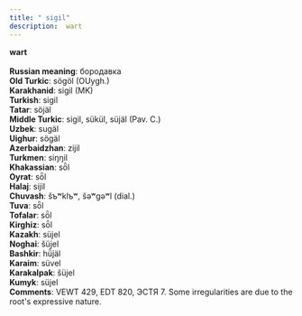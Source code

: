 ```yaml
---
title: " sigil"
description:  wart
---
```

<strong> wart</strong><br><br>
<strong>Russian meaning</strong>:  бородавка<br>
<strong>Old Turkic</strong>:  sögöl (OUygh.)<br>
<strong>Karakhanid</strong>:  sigil (MK)<br>
<strong>Turkish</strong>:  sigil<br>
<strong>Tatar</strong>:  söjäl<br>
<strong>Middle Turkic</strong>:  sigil, sükül, süjäl (Pav. C.)<br>
<strong>Uzbek</strong>:  sugäl<br>
<strong>Uighur</strong>:  sögäl<br>
<strong>Azerbaidzhan</strong>:  zijil<br>
<strong>Turkmen</strong>:  siŋŋil<br>
<strong>Khakassian</strong>:  sȫl<br>
<strong>Oyrat</strong>:  sȫl<br>
<strong>Halaj</strong>:  sijil<br>
<strong>Chuvash</strong>:  šъʷklъʷ, šǝʷgǝʷl (dial.)<br>
<strong>Tuva</strong>:  sȫl<br>
<strong>Tofalar</strong>:  sȫl<br>
<strong>Kirghiz</strong>:  sȫl<br>
<strong>Kazakh</strong>:  süjel<br>
<strong>Noghai</strong>:  šüjel<br>
<strong>Bashkir</strong>:  hü̆jäl<br>
<strong>Karaim</strong>:  süvel<br>
<strong>Karakalpak</strong>:  šüjel<br>
<strong>Kumyk</strong>:  süjel<br>
<strong>Comments</strong>:  VEWT 429, EDT 820, ЭСТЯ 7. Some irregularities are due to the root's expressive nature.<br>


